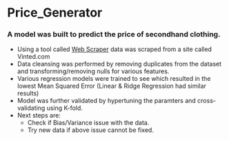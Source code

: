 # Price_Generator

### A model was built to predict the price of secondhand clothing.
* Using a tool called [Web Scraper](https://webscraper.io/) data was scraped from a site called Vinted.com
* Data cleansing was performed by removing duplicates from the dataset and transforming/removing nulls for various features.
* Various regression models were trained to see which resulted in the lowest Mean Squared Error (Linear & Ridge Regression had similar results)
* Model was further validated by hypertuning the paramters and cross-validating using K-fold.
* Next steps are:
   * Check if Bias/Variance issue with the data.
   * Try new data if above issue cannot be fixed.
